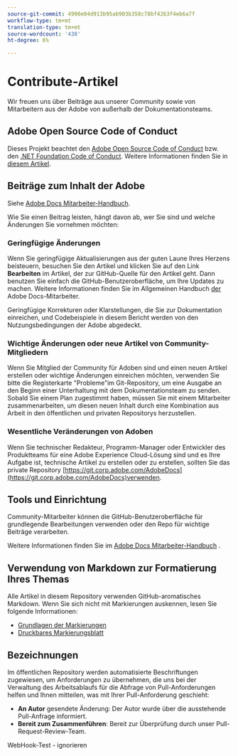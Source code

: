 ```yaml
---
source-git-commit: 4990e04d913b95ab903b358c78bf4263f4eb6a7f
workflow-type: tm+mt
translation-type: tm+mt
source-wordcount: '438'
ht-degree: 6%

---
```

# Contribute-Artikel

Wir freuen uns über Beiträge aus unserer Community sowie von Mitarbeitern aus der Adobe von außerhalb der Dokumentationsteams.


## Adobe Open Source Code of Conduct

Dieses Projekt beachtet den [Adobe Open Source Code of Conduct](code-of-conduct.md) bzw. den [.NET Foundation Code of Conduct](https://dotnetfoundation.org/code-of-conduct). Weitere Informationen finden Sie in [diesem Artikel](contributing.md).

## Beiträge zum Inhalt der Adobe

Siehe [Adobe Docs Mitarbeiter-Handbuch](https://docs.adobe.com/content/help/en/contributor/contributor-guide/introduction.html).

Wie Sie einen Beitrag leisten, hängt davon ab, wer Sie sind und welche Änderungen Sie vornehmen möchten:

### Geringfügige Änderungen

Wenn Sie geringfügige Aktualisierungen aus der guten Laune Ihres Herzens beisteuern, besuchen Sie den Artikel und klicken Sie auf den Link **Bearbeiten** im Artikel, der zur GitHub-Quelle für den Artikel geht. Dann benutzen Sie einfach die GitHub-Benutzeroberfläche, um Ihre Updates zu machen. Weitere Informationen finden Sie im Allgemeinen Handbuch [der](https://docs.adobe.com/content/help/en/contributor/contributor-guide/introduction.html) Adobe Docs-Mitarbeiter.

Geringfügige Korrekturen oder Klarstellungen, die Sie zur Dokumentation einreichen, und Codebeispiele in diesem Bericht werden von den Nutzungsbedingungen der Adobe abgedeckt.

### Wichtige Änderungen oder neue Artikel von Community-Mitgliedern

Wenn Sie Mitglied der Community für Adoben sind und einen neuen Artikel erstellen oder wichtige Änderungen einreichen möchten, verwenden Sie bitte die Registerkarte &quot;Probleme&quot;im Git-Repository, um eine Ausgabe an den Beginn einer Unterhaltung mit dem Dokumentationsteam zu senden. Sobald Sie einem Plan zugestimmt haben, müssen Sie mit einem Mitarbeiter zusammenarbeiten, um diesen neuen Inhalt durch eine Kombination aus Arbeit in den öffentlichen und privaten Repositorys herzustellen.

<!--
If you submit a pull request with significant changes to documentation and code examples, you'll see a message in the pull request asking you to submit an online contribution license agreement (CLA). We need you to complete the online form before we can review your pull request.
-->

### Wesentliche Veränderungen von Adoben

Wenn Sie technischer Redakteur, Programm-Manager oder Entwickler des Produktteams für eine Adobe Experience Cloud-Lösung sind und es Ihre Aufgabe ist, technische Artikel zu erstellen oder zu erstellen, sollten Sie das private Repository [https://git.corp.adobe.com/AdobeDocs](https://git.corp.adobe.com/AdobeDocs)verwenden. <!--Employees from other parts of the Adobe world should use the public repo for minor updates.-->

## Tools und Einrichtung

Community-Mitarbeiter können die GitHub-Benutzeroberfläche für grundlegende Bearbeitungen verwenden oder den Repo für wichtige Beiträge verarbeiten.

Weitere Informationen finden Sie im [Adobe Docs Mitarbeiter-Handbuch](https://docs.adobe.com/content/help/en/contributor/contributor-guide/introduction.html) .

## Verwendung von Markdown zur Formatierung Ihres Themas

Alle Artikel in diesem Repository verwenden GitHub-aromatisches Markdown. Wenn Sie sich nicht mit Markierungen auskennen, lesen Sie folgende Informationen:

* [Grundlagen der Markierungen](https://help.github.com/articles/markdown-basics/)
* [Druckbares Markierungsblatt](https://guides.github.com/pdfs/markdown-cheatsheet-online.pdf)

## Bezeichnungen

Im öffentlichen Repository werden automatisierte Beschriftungen zugewiesen, um Anforderungen zu übernehmen, die uns bei der Verwaltung des Arbeitsablaufs für die Abfrage von Pull-Anforderungen helfen und Ihnen mitteilen, was mit Ihrer Pull-Anforderung geschieht:

* **An Autor** gesendete Änderung: Der Autor wurde über die ausstehende Pull-Anfrage informiert.
* **Bereit zum Zusammenführen**: Bereit zur Überprüfung durch unser Pull-Request-Review-Team.

WebHook-Test - ignorieren
